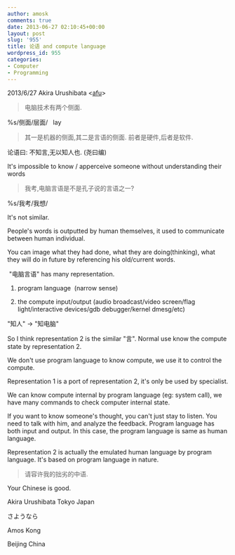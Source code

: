 ```yaml
---
author: amosk
comments: true
date: 2013-06-27 02:10:45+00:00
layout: post
slug: '955'
title: 论语 and compute language
wordpress_id: 955
categories:
- Computer
- Programming
---
```


2013/6/27 Akira Urushibata <[afu](mailto:afu@wta.att.ne.jp)>


> 电脑技术有两个侧面.







%s/侧面/层面/   lay










> 其一是机器的侧面,其二是言语的侧面.
前者是硬件,后者是软件.

论语曰: 不知言,无以知人也. (尧曰编)










It's impossible to know / apperceive someone without understanding their words







> 我考,电脑言语是不是孔子说的言语之一?







%s/我考/我想/







It's not similar.







People's words is outputted by human themselves, it used to communicate between human individual.




You can image what they had done, what they are doing(thinking), what they will do in future by referencing his old/current words.










 "电脑言语" has many representation.




1) program language  (narrow sense)




2) the compute input/output (audio broadcast/video screen/flag light/interactive devices/gdb debugger/kernel dmesg/etc)










"知人" -> "知电脑"










So I think representation 2 is the similar "言". Normal use know the compute state by representation 2.







We don't use program language to know compute, we use it to control the compute.










Representation 1 is a port of representation 2, it's only be used by specialist.




We can know compute internal by program language (eg: system call), we have many commands to check computer internal state.







If you want to know someone's thought, you can't just stay to listen. You need to talk with him, and analyze the feedback. Program language has both input and output. In this case, the program language is same as human language.







Representation 2 is actually the emulated human language by program language. It's based on program language in nature.













> 请容许我的拙劣的中语.




Your Chinese is good.







> 
Akira Urushibata
Tokyo Japan




さようなら







Amos Kong




Beijing China
